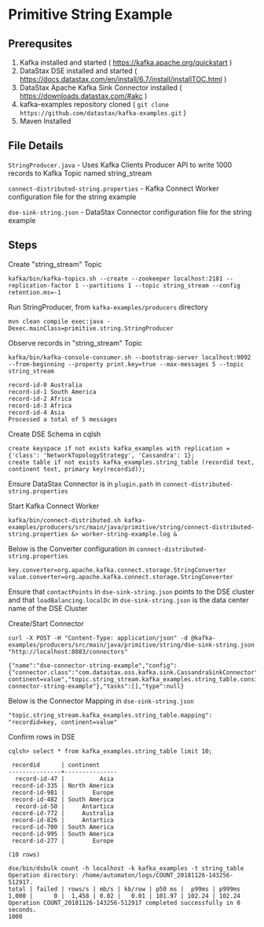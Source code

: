 # Primitive String Example

## Prerequsites
1. Kafka installed and started ( https://kafka.apache.org/quickstart )
2. DataStax DSE installed and started ( https://docs.datastax.com/en/install/6.7/install/installTOC.html )
3. DataStax Apache Kafka Sink Connector installed ( https://downloads.datastax.com/#akc )
4. kafka-examples repository cloned ( `git clone https://github.com/datastax/kafka-examples.git` )
5. Maven Installed

## File Details
`StringProducer.java` - Uses Kafka Clients Producer API to write 1000 records to Kafka Topic named string_stream

`connect-distributed-string.properties` - Kafka Connect Worker configuration file for the string example

`dse-sink-string.json` - DataStax Connector configuration file for the string example

## Steps
Create "string_stream" Topic
```
kafka/bin/kafka-topics.sh --create --zookeeper localhost:2181 --replication-factor 1 --partitions 1 --topic string_stream --config retention.ms=-1
```

Run StringProducer, from `kafka-examples/producers` directory
```
mvn clean compile exec:java -Dexec.mainClass=primitive.string.StringProducer
```

Observe records in "string_stream" Topic
```
kafka/bin/kafka-console-consumer.sh --bootstrap-server localhost:9092 --from-beginning --property print.key=true --max-messages 5 --topic string_stream
```
```
record-id-0	Australia
record-id-1	South America
record-id-2	Africa
record-id-3	Africa
record-id-4	Asia
Processed a total of 5 messages
```

Create DSE Schema in cqlsh
```
create keyspace if not exists kafka_examples with replication = {'class': 'NetworkTopologyStrategy', 'Cassandra': 1};
create table if not exists kafka_examples.string_table (recordid text, continent text, primary key(recordid));
```

Ensure DataStax Connector is in `plugin.path` in `connect-distributed-string.properties`

Start Kafka Connect Worker
```
kafka/bin/connect-distributed.sh kafka-examples/producers/src/main/java/primitive/string/connect-distributed-string.properties &> worker-string-example.log &
```

Below is the Converter configuration in `connect-distributed-string.properties`
```
key.converter=org.apache.kafka.connect.storage.StringConverter
value.converter=org.apache.kafka.connect.storage.StringConverter
```

Ensure that `contactPoints` in `dse-sink-string.json` points to the DSE cluster and that `loadBalancing.localDc` in `dse-sink-string.json` is the data center name of the DSE Cluster


Create/Start Connector
```
curl -X POST -H "Content-Type: application/json" -d @kafka-examples/producers/src/main/java/primitive/string/dse-sink-string.json "http://localhost:8083/connectors"
```
```
{"name":"dse-connector-string-example","config":{"connector.class":"com.datastax.oss.kafka.sink.CassandraSinkConnector","tasks.max":"1","topics":"string_stream","contactPoints":"127.0.0.1","loadBalancing.localDc":"Cassandra","topic.string_stream.kafka_examples.string_table.mapping":"recordid=key, continent=value","topic.string_stream.kafka_examples.string_table.consistencyLevel":"LOCAL_QUORUM","name":"dse-connector-string-example"},"tasks":[],"type":null}
```

Below is the Connector Mapping in `dse-sink-string.json`
```
"topic.string_stream.kafka_examples.string_table.mapping": "recordid=key, continent=value"
```

Confirm rows in DSE
```
cqlsh> select * from kafka_examples.string_table limit 10;

 recordid      | continent
---------------+---------------
  record-id-47 |          Asia
 record-id-335 | North America
 record-id-981 |        Europe
 record-id-482 | South America
  record-id-50 |     Antartica
 record-id-772 |     Australia
 record-id-826 |     Antartica
 record-id-700 | South America
 record-id-995 | South America
 record-id-277 |        Europe

(10 rows)
```
```
dse/bin/dsbulk count -h localhost -k kafka_examples -t string_table
Operation directory: /home/automaton/logs/COUNT_20181126-143256-512917.
total | failed | rows/s | mb/s | kb/row | p50 ms |  p99ms | p999ms
1,000 |      0 |  1,458 | 0.02 |   0.01 | 101.97 | 102.24 | 102.24
Operation COUNT_20181126-143256-512917 completed successfully in 0 seconds.
1000
```
